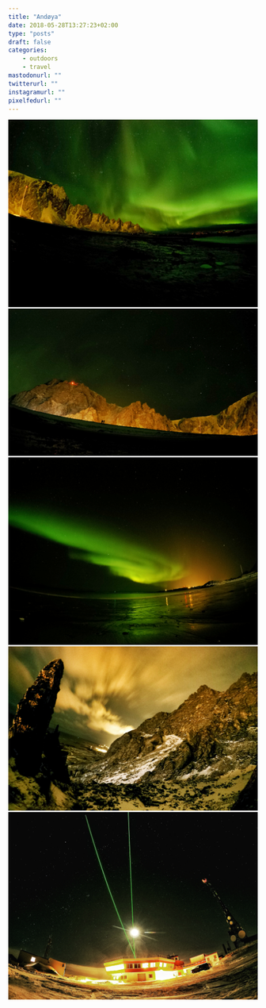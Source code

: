 ```yaml
---
title: "Andøya"
date: 2018-05-28T13:27:23+02:00
type: "posts"
draft: false
categories:
    - outdoors
    - travel
mastodonurl: ""
twitterurl: ""
instagramurl: ""
pixelfedurl: ""
---
```


![](posts/20180128-andoya/andoya01.jpg)
![](posts/20180128-andoya/andoya02.jpg)
![](posts/20180128-andoya/andoya03.jpg)
![](posts/20180128-andoya/andoya04.jpg)
![](posts/20180128-andoya/andoya05.jpg)
